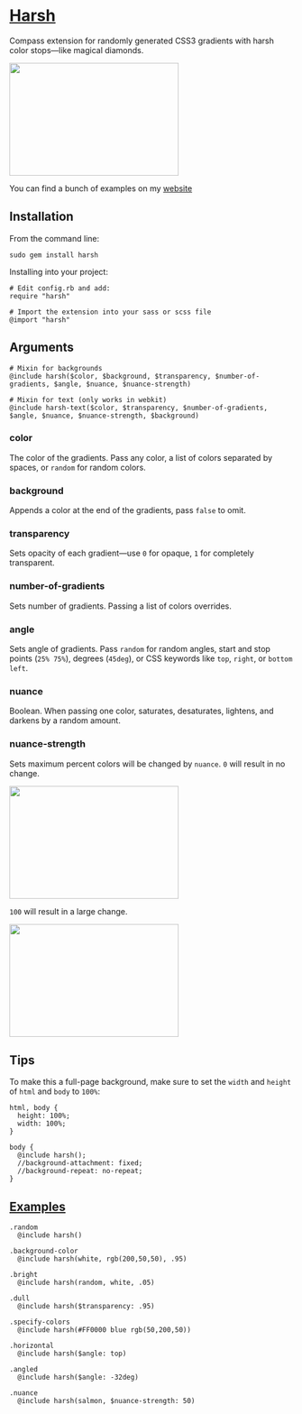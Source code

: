 # [Harsh](http://www.bookcasey.com/harsh)

Compass extension for randomly generated CSS3 gradients with harsh color stops—like magical diamonds.

<img src="http://i.imgur.com/bFpC1.png" width="300px" height="200px">

You can find a bunch of examples on my [website](http://www.bookcasey.com/harsh)

## Installation

From the command line:

    sudo gem install harsh

Installing into your project:

    # Edit config.rb and add:
    require "harsh"

    # Import the extension into your sass or scss file
    @import "harsh"

## Arguments

    # Mixin for backgrounds
    @include harsh($color, $background, $transparency, $number-of-gradients, $angle, $nuance, $nuance-strength) 

    # Mixin for text (only works in webkit)
    @include harsh-text($color, $transparency, $number-of-gradients, $angle, $nuance, $nuance-strength, $background) 

### color

The color of the gradients. Pass any color, a list of colors separated by spaces, or `random` for random colors.

### background

Appends a color at the end of the gradients, pass `false` to omit.

### transparency

Sets opacity of each gradient—use `0` for opaque, `1` for completely transparent.

### number-of-gradients

Sets number of gradients. Passing a list of colors overrides.

### angle

Sets angle of gradients. Pass `random` for random angles, start and stop points (`25% 75%`), degrees (`45deg`), or CSS keywords like `top`, `right`, or `bottom left`.

### nuance

Boolean. When passing one color, saturates, desaturates, lightens, and darkens by a random amount. 

### nuance-strength

Sets maximum percent colors will be changed by `nuance`. `0` will result in no change.

<img src="http://i.imgur.com/2I95W.png" width="300px" height="200px">

`100` will result in a large change.

<img src="http://i.imgur.com/2R2cB.png" width="300px" height="200px">

## Tips

To make this a full-page background, make sure to set the `width` and `height` of `html` and `body` to `100%`:

    html, body {
      height: 100%;
      width: 100%;
    }
    
    body {
      @include harsh();
      //background-attachment: fixed;
      //background-repeat: no-repeat;
    }

## [Examples](http://www.bookcasey.com/harsh)

    .random
      @include harsh()
    
    .background-color
      @include harsh(white, rgb(200,50,50), .95)
    
    .bright
      @include harsh(random, white, .05)
    
    .dull
      @include harsh($transparency: .95)

    .specify-colors
      @include harsh(#FF0000 blue rgb(50,200,50))
    
    .horizontal
      @include harsh($angle: top)
    
    .angled
      @include harsh($angle: -32deg)
    
    .nuance
      @include harsh(salmon, $nuance-strength: 50)


